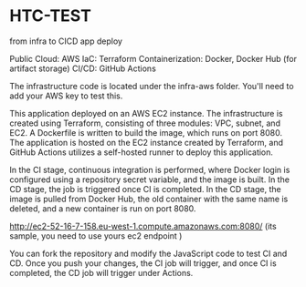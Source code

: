 # HTC-TEST
from infra to CICD app deploy 


Public Cloud: AWS IaC: Terraform Containerization: Docker, Docker Hub (for artifact storage) CI/CD: GitHub Actions

The infrastructure code is located under the infra-aws folder. You'll need to add your AWS key to test this.

This application deployed on an AWS EC2 instance. The infrastructure is created using Terraform, consisting of three modules: VPC, subnet, and EC2. A Dockerfile is written to build the image, which runs on port 8080. The application is hosted on the EC2 instance created by Terraform, and GitHub Actions utilizes a self-hosted runner to deploy this application.

In the CI stage, continuous integration is performed, where Docker login is configured using a repository secret variable, and the image is built. In the CD stage, the job is triggered once CI is completed. In the CD stage, the image is pulled from Docker Hub, the old container with the same name is deleted, and a new container is run on port 8080.

 http://ec2-52-16-7-158.eu-west-1.compute.amazonaws.com:8080/ (its sample, you need to use yours ec2 endpoint )

You can fork the repository and modify the JavaScript code to test CI and CD. Once you push your changes, the CI job will trigger, and once CI is completed, the CD job will trigger under Actions.
